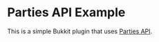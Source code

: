 # Parties API Example
This is a simple Bukkit plugin that uses [Parties API](https://alessiodp.com/parties).